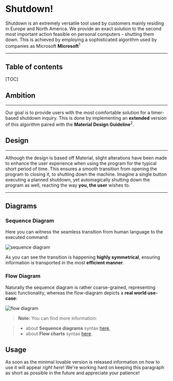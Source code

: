 # Shutdown!

Shutdown is an extremely versatile tool used by customers mainly residing in Europe and North America. We provide an exact solution to the second most important action feasible on personal computers - shutting them down.
This is achieved by employing a sophisticated algorithm used by companies as Microsoft **Microsoft**<sup>1</sup>

----------

## Table of contents
[TOC]

## Ambition
-------------

Our goal is to provide users with the most comfortable solution for a timer-based shutdown inquiry. This is done by implementing an **extended** version of this algorithm paired with the **Material Design Guideline**<sup>2</sup>.

## Design
-------------------
Although the design is based off Material, slight alterations have been made to enhance the user experience when using the program for the typical short period of time. This ensures a smooth transition from opening the program to closing it, to shutting down the machine. Imagine a single button executing a planned shutdown, 
yet automagically shutting down the program as well, reacting the way **you, the user** wishes to.


----------

## Diagrams

### Sequence Diagram

Here you can witness the seamless transition from human language to the executed command:

![sequence diagram](https://abload.de/img/capture5vua4.png)

As you can see the transition is happening **highly symmetrical**, ensuring information is transported in the most **efficient manner**.

### Flow Diagram

Naturally the sequence diagram is rather coarse-grained, representing basic functionality, whereas the flow-diagram depicts a **real world use-case**:

![flow diagram](https://abload.de/img/capture16rb6.png)

> **Note:** You can find more information:

> - about **Sequence diagrams** syntax [here](http://bramp.github.io/js-sequence-diagrams/),
> - about **Flow charts** syntax [here](http://adrai.github.io/flowchart.js/).



Usage
-------------
As soon as the minimal lovable version is released information on how to use it will appear *right here*! We're working hard on keeping this paragraph as short as possible in the future and appreciate your patience!


